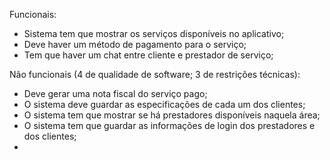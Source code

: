 Funcionais:
  - Sistema tem que mostrar os serviços disponíveis no aplicativo;
  - Deve haver um método de pagamento para o serviço;
  - Tem que haver um chat entre cliente e prestador de serviço;

Não funcionais (4 de qualidade de software; 3 de restrições técnicas):
  - Deve gerar uma nota fiscal do serviço pago;
  - O sistema deve guardar as especificações de cada um dos clientes;
  - O sistema tem que mostrar se há prestadores disponíveis naquela área;
  - O sistema tem que guardar as informações de login dos prestadores e dos clientes;
  - 

